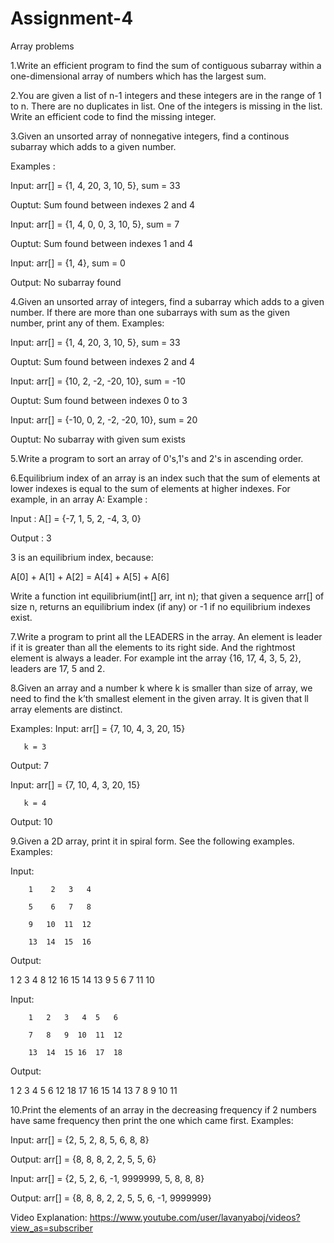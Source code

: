 # Assignment-4
Array problems

1.Write an efficient program to find the sum of contiguous subarray within a one-dimensional array of numbers which has the largest sum.

2.You are given a list of n-1 integers and these integers are in the range of 1 to n. There are no duplicates in list. One of the integers is missing in the list. Write an efficient code to find the missing integer.

3.Given an unsorted array of nonnegative integers, find a continous subarray which adds to a given number.

Examples :

Input: arr[] = {1, 4, 20, 3, 10, 5}, sum = 33

Ouptut: Sum found between indexes 2 and 4 

Input: arr[] = {1, 4, 0, 0, 3, 10, 5}, sum = 7

Ouptut: Sum found between indexes 1 and 4 

Input: arr[] = {1, 4}, sum = 0

Output: No subarray found 

4.Given an unsorted array of integers, find a subarray which adds to a given number. If there are more than one subarrays with sum as the given number, print any of them.
Examples:

Input: arr[] = {1, 4, 20, 3, 10, 5}, sum = 33

Ouptut: Sum found between indexes 2 and 4 

Input: arr[] = {10, 2, -2, -20, 10}, sum = -10

Ouptut: Sum found between indexes 0 to 3 

Input: arr[] = {-10, 0, 2, -2, -20, 10}, sum = 20

Ouptut: No subarray with given sum exists

5.Write a program to sort an array of 0's,1's and 2's in ascending order.

6.Equilibrium index of an array is an index such that the sum of elements at lower indexes is equal to the sum of elements at higher indexes. For example, in an array A:
Example :

Input : A[] = {-7, 1, 5, 2, -4, 3, 0}

Output : 3

3 is an equilibrium index, because:

A[0] + A[1] + A[2]  =  A[4] + A[5] + A[6]

Write a function int equilibrium(int[] arr, int n); that given a sequence arr[] of size n, returns an equilibrium index (if any) or -1 if no equilibrium indexes exist.

7.Write a program to print all the LEADERS in the array. An element is leader if it is greater than all the elements to its right side. And the rightmost element is always a leader. For example int the array {16, 17, 4, 3, 5, 2}, leaders are 17, 5 and 2.

8.Given an array and a number k where k is smaller than size of array, we need to find the k’th smallest element in the given array. It is given that ll array elements are distinct.
 

Examples:
Input: arr[] = {7, 10, 4, 3, 20, 15}

       k = 3

Output: 7 

Input: arr[] = {7, 10, 4, 3, 20, 15}

       k = 4

Output: 10 

9.Given a 2D array, print it in spiral form. See the following examples.
Examples:

Input:

        1    2   3   4

        5    6   7   8

        9   10  11  12

        13  14  15  16

Output:

1 2 3 4 8 12 16 15 14 13 9 5 6 7 11 10 

Input:

        1   2   3   4  5   6

        7   8   9  10  11  12

        13  14  15 16  17  18

Output:

1 2 3 4 5 6 12 18 17 16 15 14 13 7 8 9 10 11

10.Print the elements of an array in the decreasing frequency if 2 numbers have same frequency then print the one which came first.
 Examples: 

Input:  arr[] = {2, 5, 2, 8, 5, 6, 8, 8}

Output: arr[] = {8, 8, 8, 2, 2, 5, 5, 6} 

Input: arr[] = {2, 5, 2, 6, -1, 9999999, 5, 8, 8, 8}

Output: arr[] = {8, 8, 8, 2, 2, 5, 5, 6, -1, 9999999}


Video Explanation:
https://www.youtube.com/user/lavanyaboj/videos?view_as=subscriber
